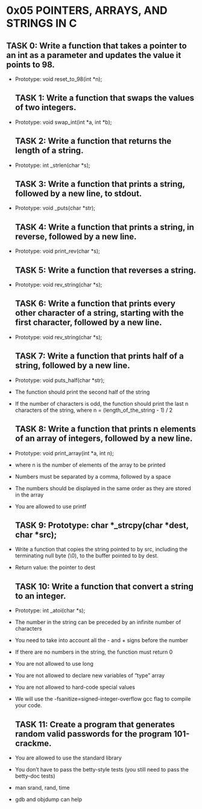 # 0x05 POINTERS, ARRAYS, AND STRINGS IN C

  ## TASK 0: Write a function that takes a pointer to an int as a parameter and updates the value it points to 98.

- Prototype: void reset_to_98(int *n);

  ## TASK 1: Write a function that swaps the values of two integers.

- Prototype: void swap_int(int *a, int *b);

  ## TASK 2: Write a function that returns the length of a string.

- Prototype: int _strlen(char *s);

  ## TASK 3: Write a function that prints a string, followed by a new line, to stdout.

- Prototype: void _puts(char *str);

  ## TASK 4: Write a function that prints a string, in reverse, followed by a new line.

- Prototype: void print_rev(char *s);

  ## TASK 5: Write a function that reverses a string.

- Prototype: void rev_string(char *s);

  ## TASK 6: Write a function that prints every other character of a string, starting with the first character, followed by a new line.

- Prototype: void rev_string(char *s);

  ## TASK 7: Write a function that prints half of a string, followed by a new line.

- Prototype: void puts_half(char *str);
- The function should print the second half of the string
- If the number of characters is odd, the function should print the last n characters of the string, where n = (length_of_the_string - 1) / 2

  ## TASK 8: Write a function that prints n elements of an array of integers, followed by a new line.

- Prototype: void print_array(int *a, int n);
- where n is the number of elements of the array to be printed
- Numbers must be separated by a comma, followed by a space
- The numbers should be displayed in the same order as they are stored in the array
- You are allowed to use printf

  ## TASK 9: Prototype: char *_strcpy(char *dest, char *src);
- Write a function that copies the string pointed to by src, including the terminating null byte (\0), to the buffer pointed to by dest.
- Return value: the pointer to dest

  ## TASK 10: Write a function that convert a string to an integer.

- Prototype: int _atoi(char *s);
- The number in the string can be preceded by an infinite number of characters
- You need to take into account all the - and + signs before the number
- If there are no numbers in the string, the function must return 0
- You are not allowed to use long
- You are not allowed to declare new variables of “type” array
- You are not allowed to hard-code special values
- We will use the -fsanitize=signed-integer-overflow gcc flag to compile your code.

  ## TASK 11: Create a program that generates random valid passwords for the program 101-crackme.

- You are allowed to use the standard library
- You don’t have to pass the betty-style tests (you still need to pass the betty-doc tests)
- man srand, rand, time
- gdb and objdump can help



